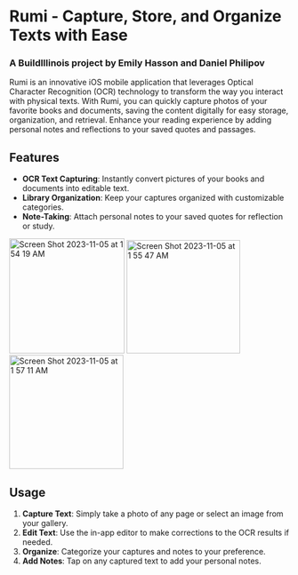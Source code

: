 # Rumi - Capture, Store, and Organize Texts with Ease
### A BuildIllinois project by Emily Hasson and Daniel Philipov

Rumi is an innovative iOS mobile application that leverages Optical Character Recognition (OCR) technology to transform the way you interact with physical texts. With Rumi, you can quickly capture photos of your favorite books and documents, saving the content digitally for easy storage, organization, and retrieval. Enhance your reading experience by adding personal notes and reflections to your saved quotes and passages.

## Features

- **OCR Text Capturing**: Instantly convert pictures of your books and documents into editable text.
- **Library Organization**: Keep your captures organized with customizable categories.
- **Note-Taking**: Attach personal notes to your saved quotes for reflection or study.

<img width="207" alt="Screen Shot 2023-11-05 at 1 54 19 AM" src="https://github.com/emilyhasson/Xavier/assets/55060753/355fc81d-7e18-4ed7-8702-fbd50f5957ad">
<img width="204" alt="Screen Shot 2023-11-05 at 1 55 47 AM" src="https://github.com/emilyhasson/Xavier/assets/55060753/300ce205-8f6d-458c-aae4-9c269cb1b4cb">
<img width="205" alt="Screen Shot 2023-11-05 at 1 57 11 AM" src="https://github.com/emilyhasson/Xavier/assets/55060753/7cd21a11-9b03-4f3e-bb45-6a845f236131">

## Usage

1. **Capture Text**: Simply take a photo of any page or select an image from your gallery.
2. **Edit Text**: Use the in-app editor to make corrections to the OCR results if needed.
3. **Organize**: Categorize your captures and notes to your preference.
4. **Add Notes**: Tap on any captured text to add your personal notes.
